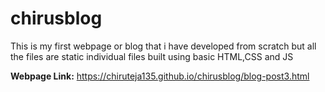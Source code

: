 # chirusblog
This is my first webpage or blog that i have developed from scratch but all the files are static individual files built using basic HTML,CSS and JS

**Webpage Link:**
https://chiruteja135.github.io/chirusblog/blog-post3.html
